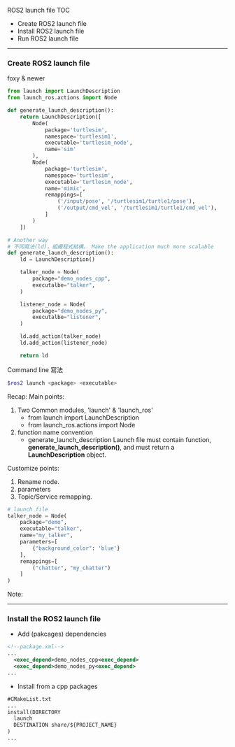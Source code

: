 ROS2 launch file
TOC
- Create ROS2 launch file
- Install ROS2 launch file 
- Run ROS2 launch file

---
### Create ROS2 launch file

foxy & newer

```python
from launch import LaunchDescription
from launch_ros.actions import Node

def generate_launch_description():
    return LaunchDescription([
        Node(
            package='turtlesim',
            namespace='turtlesim1',
            executable='turtlesim_node',
            name='sim'
        ),
        Node(
            package='turtlesim',
            namespace='turtlesim',
            executable='turtlesim_node',
            name='mimic',
            remappings=[
                ('/input/pose', '/turtlesim1/turtle1/pose'),
                ('/output/cmd_vel', '/turtlesim1/turtle1/cmd_vel'),
            ]
        )
    ])

# Another way
# 不同寫法(ld)，組織程式結構。 Make the application much more scalable
def generate_launch_description():
    ld = LaunchDescription()

    talker_node = Node(
        package="demo_nodes_cpp",
        executalbe="talker",
    )

    listener_node = Node(
        package="demo_nodes_py",
        executalbe="listener",
    )

    ld.add_action(talker_node)
    ld.add_action(listener_node)

    return ld
```

Command line 寫法
```sh
$ros2 launch <package> <executable>
```

Recap:
Main points:
1. Two Common modules, 'launch' & 'launch_ros'
   * from launch import LaunchDescription
   * from launch_ros.actions import Node 
2. function name convention
   * generate_launch_description
   Launch file must contain function, **generate_launch_description()**, and must return a **LaunchDescription** object.
 
Customize points:
1. Rename node. 
2. parameters
3. Topic/Service remapping. 
``` py 
# launch file
talker_node = Node(
    package="demo",
    executable="talker",
    name="my_talker",
    parameters=[
        {"background_color": 'blue'}
    ],
    remappings=[
        ("chatter", "my_chatter")
    ]
)
```

Note:

---
### Install the ROS2 launch file
* Add (pakcages) dependencies
```xml
<!--package.xml-->
...
  <exec_depend>demo_nodes_cpp<exec_depend>
  <exec_depend>demo_nodes_py<exec_depend>
...
```

* Install from a cpp packages
```txt
#CMakeList.txt
...
install(DIRECTORY
  launch
  DESTINATION share/${PROJECT_NAME}
)
...
```

